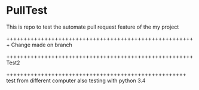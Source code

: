 # PullTest

This is repo to test the automate pull request feature of the my project


+++++++++++++++++++++++++++++++++++++++++++++++++++++++
Change made on branch


++++++++++++++++++++++++++++++++++++++++++++++++++++++
Test2

++++++++++++++++++++++++++++++++++++++++++++++++++++
test from different computer
also testing with python 3.4
